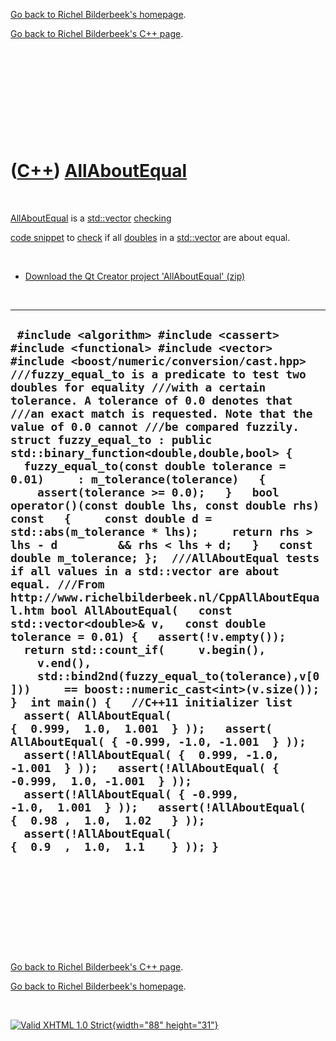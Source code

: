 [Go back to Richel Bilderbeek's homepage](index.htm).

[Go back to Richel Bilderbeek's C++ page](Cpp.htm).

 

 

 

 

 

([C++](Cpp.htm)) [AllAboutEqual](CppAllAboutEqual.htm)
======================================================

 

[AllAboutEqual](CppAllAboutEqual.htm) is a [std::vector](CppVector.htm)
[checking](CppCheck.htm)

[code snippet](CppCodeSnippets.htm) to [check](CppCheck.htm) if all
[doubles](CppDouble.htm) in a [std::vector](CppVector.htm) are about
equal.

 

-   [Download the Qt Creator project
    'AllAboutEqual' (zip)](CppAllAboutEqual.zip)

 

  ----------------------------------------------------------------------------------------------------------------------------------------------------------------------------------------------------------------------------------------------------------------------------------------------------------------------------------------------------------------------------------------------------------------------------------------------------------------------------------------------------------------------------------------------------------------------------------------------------------------------------------------------------------------------------------------------------------------------------------------------------------------------------------------------------------------------------------------------------------------------------------------------------------------------------------------------------------------------------------------------------------------------------------------------------------------------------------------------------------------------------------------------------------------------------------------------------------------------------------------------------------------------------------------------------------------------------------------------------------------------------------------------------------------------------------------------------------------------------------------------------------------------------------------------------------------------------------------------------------------
  ` #include <algorithm> #include <cassert> #include <functional> #include <vector> #include <boost/numeric/conversion/cast.hpp>  ///fuzzy_equal_to is a predicate to test two doubles for equality ///with a certain tolerance. A tolerance of 0.0 denotes that ///an exact match is requested. Note that the value of 0.0 cannot ///be compared fuzzily. struct fuzzy_equal_to : public std::binary_function<double,double,bool> {   fuzzy_equal_to(const double tolerance = 0.01)     : m_tolerance(tolerance)   {     assert(tolerance >= 0.0);   }   bool operator()(const double lhs, const double rhs) const   {     const double d = std::abs(m_tolerance * lhs);     return rhs > lhs - d         && rhs < lhs + d;   }   const double m_tolerance; };  ///AllAboutEqual tests if all values in a std::vector are about equal. ///From http://www.richelbilderbeek.nl/CppAllAboutEqual.htm bool AllAboutEqual(   const std::vector<double>& v,   const double tolerance = 0.01) {   assert(!v.empty());   return std::count_if(     v.begin(),     v.end(),     std::bind2nd(fuzzy_equal_to(tolerance),v[0]))     == boost::numeric_cast<int>(v.size()); }  int main() {   //C++11 initializer list   assert( AllAboutEqual( {  0.999,  1.0,  1.001  } ));   assert( AllAboutEqual( { -0.999, -1.0, -1.001  } ));   assert(!AllAboutEqual( {  0.999, -1.0, -1.001  } ));   assert(!AllAboutEqual( { -0.999,  1.0, -1.001  } ));   assert(!AllAboutEqual( { -0.999, -1.0,  1.001  } ));   assert(!AllAboutEqual( {  0.98 ,  1.0,  1.02   } ));   assert(!AllAboutEqual( {  0.9  ,  1.0,  1.1    } )); }`
  ----------------------------------------------------------------------------------------------------------------------------------------------------------------------------------------------------------------------------------------------------------------------------------------------------------------------------------------------------------------------------------------------------------------------------------------------------------------------------------------------------------------------------------------------------------------------------------------------------------------------------------------------------------------------------------------------------------------------------------------------------------------------------------------------------------------------------------------------------------------------------------------------------------------------------------------------------------------------------------------------------------------------------------------------------------------------------------------------------------------------------------------------------------------------------------------------------------------------------------------------------------------------------------------------------------------------------------------------------------------------------------------------------------------------------------------------------------------------------------------------------------------------------------------------------------------------------------------------------------------

 

 

 

 

 

[Go back to Richel Bilderbeek's C++ page](Cpp.htm).

[Go back to Richel Bilderbeek's homepage](index.htm).

 

[![Valid XHTML 1.0 Strict](valid-xhtml10.png){width="88"
height="31"}](http://validator.w3.org/check?uri=referer)
